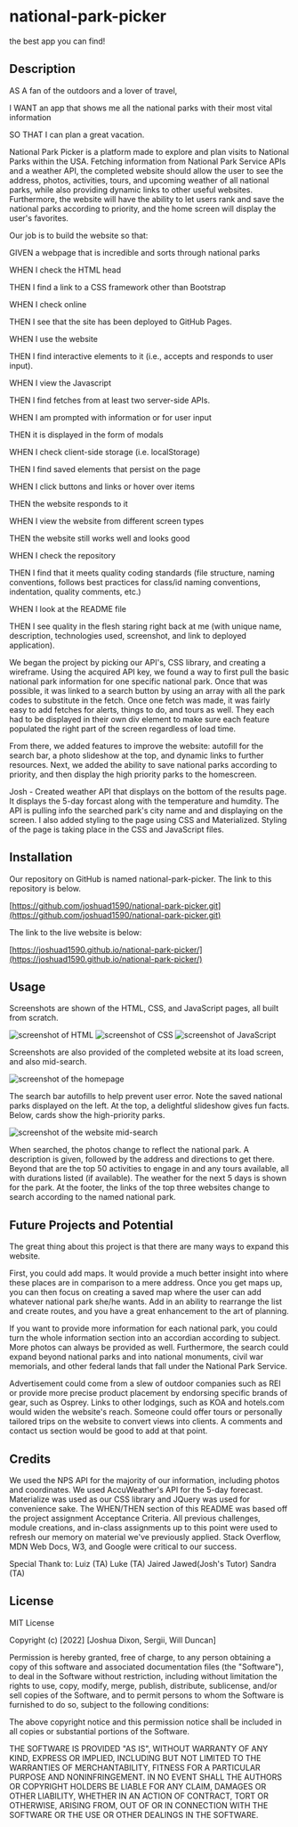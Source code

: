 # national-park-picker
the best app you can find!

## Description

AS A fan of the outdoors and a lover of travel,

I WANT an app that shows me all the national parks with their most vital information

SO THAT I can plan a great vacation. 

National Park Picker is a platform made to explore and plan visits to National Parks within the USA. Fetching information from National Park Service APIs and a weather API, the completed website should allow the user to see the address, photos, activities, tours, and upcoming weather of all national parks, while also providing dynamic links to other useful websites. Furthermore, the website will have the ability to let users rank and save the national parks according to priority, and the home screen will display the user's favorites.

Our job is to build the website so that:

GIVEN a webpage that is incredible and sorts through national parks

WHEN I check the HTML head

THEN I find a link to a CSS framework other than Bootstrap 

WHEN I check online

THEN I see that the site has been deployed to GitHub Pages.

WHEN I use the website

THEN I find interactive elements to it (i.e., accepts and responds to user input).

WHEN I view the Javascript

THEN I find fetches from at least two server-side APIs.

WHEN I am prompted with information or for user input

THEN it is displayed in the form of modals

WHEN I check client-side storage (i.e. localStorage)

THEN I find saved elements that persist on the page

WHEN I click buttons and links or hover over items

THEN the website responds to it

WHEN I view the website from different screen types

THEN the website still works well and looks good

WHEN I check the repository

THEN I find that it meets quality coding standards (file structure, naming conventions, follows best practices for class/id naming conventions, indentation, quality comments, etc.)

WHEN I look at the README file

THEN I see quality in the flesh staring right back at me (with unique name, description, technologies used, screenshot, and link to deployed application).

We began the project by picking our API's, CSS library, and creating a wireframe. Using the acquired API key, we found a way to first pull the basic national park information for one specific national park. Once that was possible, it was linked to a search button by using an array with all the park codes to substitute in the fetch. Once one fetch was made, it was fairly easy to add fetches for alerts, things to do, and tours as well. They each had to be displayed in their own div element to make sure each feature populated the right part of the screen regardless of load time. 

From there, we added features to improve the website: autofill for the search bar, a photo slideshow at the top, and dynamic links to further resources. Next, we added the ability to save national parks according to priority, and then display the high priority parks to the homescreen. 

Josh - Created weather API that displays on the bottom of the results page. It displays the 5-day forcast along with the temperature and humdity. The API is pulling info the searched park's city name and and displaying on the screen. I also added styling to the page using CSS and Materialized. Styling of the page is taking place in the CSS and JavaScript files. 

<!-- ADD ADDITIONAL DEVELOPMENTS TO THE DESCRIPTION PLUS ANY MAJOR ISSUES OVERCOME -->


## Installation

Our repository on GitHub is named national-park-picker. The link to this repository is below.

[https://github.com/joshuad1590/national-park-picker.git](https://github.com/joshuad1590/national-park-picker.git)


The link to the live website is below: 

[https://joshuad1590.github.io/national-park-picker/](https://joshuad1590.github.io/national-park-picker/)

## Usage

Screenshots are shown of the HTML, CSS, and JavaScript pages, all built from scratch.

![screenshot of HTML](./assets/images/screenshot-html.png)
![screenshot of CSS](./assets/images/screenshot-css.png)
![screenshot of JavaScript](./assets/images/screenshot-js.png)

Screenshots are also provided of the completed website at its load screen, and also mid-search. 

![screenshot of the homepage](./assets/images/screenshot-homepage.png)

The search bar autofills to help prevent user error. Note the saved national parks displayed on the left. At the top, a delightful slideshow gives fun facts. Below, cards show the high-priority parks. 

![screenshot of the website mid-search](./assets/images/screenshot-active.png) 

When searched, the photos change to reflect the national park. A description is given, followed by the address and directions to get there. Beyond that are the top 50 activities to engage in and any tours available, all with durations listed (if available). The weather for the next 5 days is shown for the park. At the footer, the links of the top three websites change to search according to the named national park.

## Future Projects and Potential

The great thing about this project is that there are many ways to expand this website. 

First, you could add maps. It would provide a much better insight into where these places are in comparison to a mere address. Once you get maps up, you can then focus on creating a saved map where the user can add whatever national park she/he wants. Add in an ability to rearrange the list and create routes, and you have a great enhancement to the art of planning. 

If you want to provide more information for each national park, you could turn the whole information section into an accordian according to subject. More photos can always be provided as well. Furthermore, the search could expand beyond national parks and into national monuments, civil war memorials, and other federal lands that fall under the National Park Service.

Advertisement could come from a slew of outdoor companies such as REI or provide more precise product placement by endorsing specific brands of gear, such as Osprey. Links to other lodgings, such as KOA and hotels.com would widen the website's reach. Someone could offer tours or personally tailored trips on the website to convert views into clients. A comments and contact us section would be good to add at that point.


## Credits
We used the NPS API for the majority of our information, including photos and coordinates. We used AccuWeather's API for the 5-day forecast. Materialize was used as our CSS library and JQuery was used for convenience sake. The WHEN/THEN section of this README was based off the project assignment Acceptance Criteria. All previous challenges, module creations, and in-class assignments up to this point were used to refresh our memory on material we've previously applied. Stack Overflow, MDN Web Docs, W3, and Google were critical to our success. 

Special Thank to:
Luiz (TA)
Luke (TA)
Jaired Jawed(Josh's Tutor)
Sandra (TA)
## License

MIT License

Copyright (c) [2022] [Joshua Dixon, Sergii, Will Duncan]

Permission is hereby granted, free of charge, to any person obtaining a copy
of this software and associated documentation files (the "Software"), to deal
in the Software without restriction, including without limitation the rights
to use, copy, modify, merge, publish, distribute, sublicense, and/or sell
copies of the Software, and to permit persons to whom the Software is
furnished to do so, subject to the following conditions:

The above copyright notice and this permission notice shall be included in all
copies or substantial portions of the Software.

THE SOFTWARE IS PROVIDED "AS IS", WITHOUT WARRANTY OF ANY KIND, EXPRESS OR
IMPLIED, INCLUDING BUT NOT LIMITED TO THE WARRANTIES OF MERCHANTABILITY,
FITNESS FOR A PARTICULAR PURPOSE AND NONINFRINGEMENT. IN NO EVENT SHALL THE
AUTHORS OR COPYRIGHT HOLDERS BE LIABLE FOR ANY CLAIM, DAMAGES OR OTHER
LIABILITY, WHETHER IN AN ACTION OF CONTRACT, TORT OR OTHERWISE, ARISING FROM,
OUT OF OR IN CONNECTION WITH THE SOFTWARE OR THE USE OR OTHER DEALINGS IN THE
SOFTWARE.